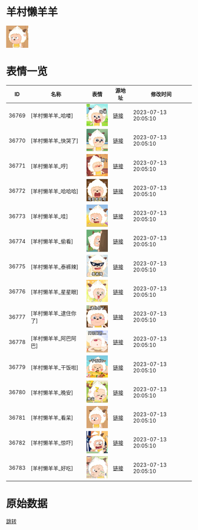 # 羊村懒羊羊

<img src="./cover.png" height="60" alt="cover" />

# 表情一览

|ID|名称|表情|源地址|修改时间|
|----|----|----|----|----|
|36769|[羊村懒羊羊_哈喽]|<img src="./pic/036769_%5B羊村懒羊羊_哈喽%5D.png" height="60" alt="哈喽"/>|[链接](https://i0.hdslb.com/bfs/garb/a8b06c75a2a36347ef2f69d8f328c75eb0b80964.png)|2023-07-13 20:05:10|
|36770|[羊村懒羊羊_快哭了]|<img src="./pic/036770_%5B羊村懒羊羊_快哭了%5D.png" height="60" alt="快哭了"/>|[链接](https://i0.hdslb.com/bfs/garb/ce952f3f3bef5807d4cdc5ac70849aa2dfaee66c.png)|2023-07-13 20:05:10|
|36771|[羊村懒羊羊_哼]|<img src="./pic/036771_%5B羊村懒羊羊_哼%5D.png" height="60" alt="哼"/>|[链接](https://i0.hdslb.com/bfs/garb/f75b924c411732fbd9c6ff58c83a6d46718a24ab.png)|2023-07-13 20:05:10|
|36772|[羊村懒羊羊_哈哈哈]|<img src="./pic/036772_%5B羊村懒羊羊_哈哈哈%5D.png" height="60" alt="哈哈哈"/>|[链接](https://i0.hdslb.com/bfs/garb/578943a8d9bd59324d15168e8cd3edc88a537247.png)|2023-07-13 20:05:10|
|36773|[羊村懒羊羊_哇]|<img src="./pic/036773_%5B羊村懒羊羊_哇%5D.png" height="60" alt="哇"/>|[链接](https://i0.hdslb.com/bfs/garb/bccd97bada3922cf53582998dc3a137d3bdd0172.png)|2023-07-13 20:05:10|
|36774|[羊村懒羊羊_偷看]|<img src="./pic/036774_%5B羊村懒羊羊_偷看%5D.png" height="60" alt="偷看"/>|[链接](https://i0.hdslb.com/bfs/garb/a515838709460752a4d796f8cdb6f77256487f07.png)|2023-07-13 20:05:10|
|36775|[羊村懒羊羊_泰裤辣]|<img src="./pic/036775_%5B羊村懒羊羊_泰裤辣%5D.png" height="60" alt="泰裤辣"/>|[链接](https://i0.hdslb.com/bfs/garb/adf0741a72faa69f67f8395d88b2f7525b046cca.png)|2023-07-13 20:05:10|
|36776|[羊村懒羊羊_星星眼]|<img src="./pic/036776_%5B羊村懒羊羊_星星眼%5D.png" height="60" alt="星星眼"/>|[链接](https://i0.hdslb.com/bfs/garb/c548fa2c7617efaa6c042a5af5e609c7679e5ebf.png)|2023-07-13 20:05:10|
|36777|[羊村懒羊羊_逮住你了]|<img src="./pic/036777_%5B羊村懒羊羊_逮住你了%5D.png" height="60" alt="逮住你了"/>|[链接](https://i0.hdslb.com/bfs/garb/6a33b2447d55ca4949aa7db593a626cc68425fd1.png)|2023-07-13 20:05:10|
|36778|[羊村懒羊羊_阿巴阿巴]|<img src="./pic/036778_%5B羊村懒羊羊_阿巴阿巴%5D.png" height="60" alt="阿巴阿巴"/>|[链接](https://i0.hdslb.com/bfs/garb/c99e568602cd0676894373236b4988f7931803b4.png)|2023-07-13 20:05:10|
|36779|[羊村懒羊羊_干饭啦]|<img src="./pic/036779_%5B羊村懒羊羊_干饭啦%5D.png" height="60" alt="干饭啦"/>|[链接](https://i0.hdslb.com/bfs/garb/8c9b6207ff9ff653c1d17235891ad83d4d7f326e.png)|2023-07-13 20:05:10|
|36780|[羊村懒羊羊_晚安]|<img src="./pic/036780_%5B羊村懒羊羊_晚安%5D.png" height="60" alt="晚安"/>|[链接](https://i0.hdslb.com/bfs/garb/0b6af252271e17d83833af40283d1d89c4586d6a.png)|2023-07-13 20:05:10|
|36781|[羊村懒羊羊_看呆]|<img src="./pic/036781_%5B羊村懒羊羊_看呆%5D.png" height="60" alt="看呆"/>|[链接](https://i0.hdslb.com/bfs/garb/1842ddb4ecdc40a47839144a14cf471158707c09.png)|2023-07-13 20:05:10|
|36782|[羊村懒羊羊_惊吓]|<img src="./pic/036782_%5B羊村懒羊羊_惊吓%5D.png" height="60" alt="惊吓"/>|[链接](https://i0.hdslb.com/bfs/garb/cfe79194fb82eedefd76b910c53a6f9be80fe998.png)|2023-07-13 20:05:10|
|36783|[羊村懒羊羊_好吃]|<img src="./pic/036783_%5B羊村懒羊羊_好吃%5D.png" height="60" alt="好吃"/>|[链接](https://i0.hdslb.com/bfs/garb/3672a8ad1902a9f70391ce81b764d2b942007a68.png)|2023-07-13 20:05:10|

# 原始数据

[跳转](./raw.json)

